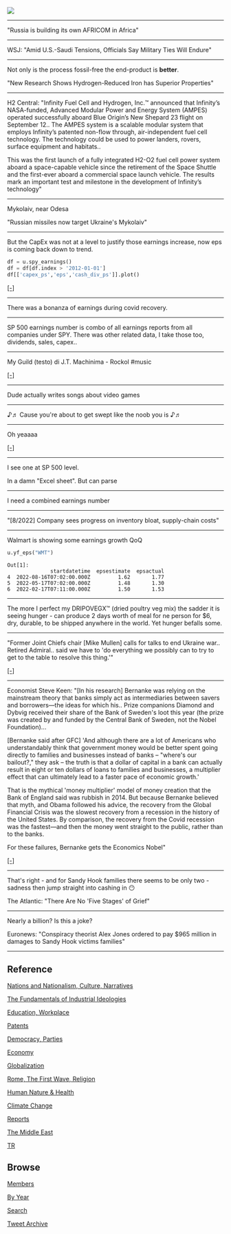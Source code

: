 <img src="https://drive.google.com/uc?export=view&id=1B2wf9R7AMH1d7Vw6e2mucLbIQ5NSjir7"/>

---

"Russia is building its own AFRICOM in Africa"

---

WSJ: "Amid U.S.-Saudi Tensions, Officials Say Military Ties Will Endure"

---

Not only is the process fossil-free the end-product is **better**.

"New Research Shows Hydrogen-Reduced Iron has Superior Properties"

---

H2 Central: "Infinity Fuel Cell and Hydrogen, Inc.™ announced that
Infinity’s NASA-funded, Advanced Modular Power and Energy System
(AMPES) operated successfully aboard Blue Origin’s New Shepard 23
flight on September 12.. The AMPES system is a scalable modular system
that employs Infinity’s patented non-flow through, air-independent
fuel cell technology. The technology could be used to power landers,
rovers, surface equipment and habitats..

This was the first launch of a fully integrated H2-O2 fuel cell power
system aboard a space-capable vehicle since the retirement of the
Space Shuttle and the first-ever aboard a commercial space launch
vehicle. The results mark an important test and milestone in the
development of Infinity’s technology"

---

Mykolaiv, near Odesa

"Russian missiles now target Ukraine's Mykolaiv"

---

But the CapEx was not at a level to justify those earnings increase,
now eps is coming back down to trend.

```python
df = u.spy_earnings()
df = df[df.index > '2012-01-01']
df[['capex_ps','eps','cash_div_ps']].plot()
```

[[-]](https://pbs.twimg.com/media/Fe5TTbaXoAA2eg5?format=png&name=small)

---

There was a bonanza of earnings during covid recovery.

---

SP 500 earnings number is combo of all earnings reports from all
companies under SPY. There was other related data, I take those too,
dividends, sales, capex..

---

My Guild (testo) di J.T. Machinima - Rockol \#music

[[-]](https://youtu.be/cMCiJOAhQZ4)

---

Dude actually writes songs about video games

---

♪♬ Cause you're about to get swept like the noob you is ♪♬ 

---

Oh yeaaaa

[[-]](2019/05/stats.html#earnings)

---

I see one at SP 500 level.

In a damn "Excel sheet". But can parse

---

I need a combined earnings number 

---

"[8/2022] Company sees progress on inventory bloat, supply-chain costs"

---

Walmart is showing some earnings growth QoQ

```python
u.yf_eps("WMT")
```

```text
Out[1]: 
              startdatetime  epsestimate  epsactual
4  2022-08-16T07:02:00.000Z         1.62       1.77
5  2022-05-17T07:02:00.000Z         1.48       1.30
6  2022-02-17T07:11:00.000Z         1.50       1.53
```

---

The more I perfect my DRIPOVEGX™ (dried poultry veg mix) the sadder it
is seeing hunger - can produce 2 days worth of meal for ne person for
$6, dry, durable, to be shipped anywhere in the world. Yet hunger
befalls some.

---

"Former Joint Chiefs chair [Mike Mullen] calls for talks to end Ukraine
war.. Retired Admiral.. said we have to 'do everything we possibly can
to try to get to the table to resolve this thing.'"

[[-]](https://responsiblestatecraft.org/2022/10/10/former-joint-chiefs-chair-calls-for-talks-to-end-ukraine-war/)

---

Economist Steve Keen: "[In his research] Bernanke was relying on the
mainstream theory that banks simply act as intermediaries between
savers and borrowers—the ideas for which his.. Prize companions
Diamond and Dybvig received their share of the Bank of Sweden's loot
this year (the prize was created by and funded by the Central Bank of
Sweden, not the Nobel Foundation)...

[Bernanke said after GFC] 'And although there are a lot of Americans
who understandably think that government money would be better spent
going directly to families and businesses instead of banks – "where's
our bailout?," they ask – the truth is that a dollar of capital in a
bank can actually result in eight or ten dollars of loans to families
and businesses, a multiplier effect that can ultimately lead to a
faster pace of economic growth.'

That is the mythical 'money multiplier' model of money creation that
the Bank of England said was rubbish in 2014. But because Bernanke
believed that myth, and Obama followed his advice, the recovery from
the Global Financial Crisis was the slowest recovery from a recession
in the history of the United States. By comparison, the recovery from
the Covid recession was the fastest—and then the money went straight
to the public, rather than to the banks.

For these failures, Bernanke gets the Economics Nobel"

[[-]](https://www.patreon.com/posts/nobel-prize-for-73177556)

---

That's right - and for Sandy Hook families there seems to be only two - 
sadness then jump straight into cashing in 😶

The Atlantic: "There Are No 'Five Stages' of Grief"

---

Nearly a billion? Is this a joke? 

Euronews: "Conspiracy theorist Alex Jones ordered to pay $965 million
in damages to Sandy Hook victims families"

---

## Reference

[Nations and Nationalism, Culture, Narratives](2013/02/nations-and-nationalism.html)

[The Fundamentals of Industrial Ideologies](2011/04/fundamentals-of-industrial-ideologies.html)

[Education, Workplace](2017/09/education-workplace.html)

[Patents](2018/09/patents.html)

[Democracy, Parties](2016/11/democracy.html)

[Economy](2018/05/economy.html)

[Globalization](2018/09/globalization.html)

[Rome, The First Wave, Religion](2017/12/rome.html)

[Human Nature & Health](2020/07/human-nature.html)

[Climate Change](2018/12/climate.html)

[Reports](2019/05/reports.html)

[The Middle East](2019/07/middleeast.html)

[TR](../tr)

## Browse

[Members](2022/08/members.html)

[By Year](years.html)

[Search](search.html)

[Tweet Archive](tweets/index.html)


